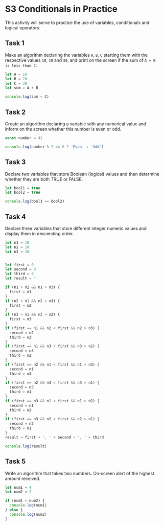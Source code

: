 # S3 Conditionals in Practice

This activity will serve to practice the use of variables, conditionals and logical operators.

## Task 1

Make an algorithm declaring the variables `A`, `B`, `C` starting them with the respective values `10`, `20` and `30`, and print on the screen if the sum of `A + B is less than C`.


```js
let A = 10
let B = 20
let C = 30
let sum = A + B

console.log(sum < C)
```

## Task 2

Create an algorithm declaring a variable with any numerical value and inform on the screen whether this number is even or odd.

```js
const number = 42

console.log(number % 2 == 0 ? 'Even' : 'Odd')
```

## Task 3

Declare two variables that store Boolean (logical) values and then determine whether they are both TRUE or FALSE.

```js
let bool1 = true
let bool2 = true

console.log(bool1 == bool2)
```

## Task 4

Declare three variables that store different integer numeric values and display them in descending order.

```js
let n1 = 10
let n2 = 20
let n3 = 30


let first = 0
let second = 0
let third = 0
let result = ''

if (n1 > n2 && n1 > n3) {
  first = n1
}
if (n2 > n1 && n2 > n3) {
  first = n2
}
if (n3 > n1 && n3 > n2) {
  first = n3
}
if (first == n1 && n2 < first && n2 > n3) {
  second = n2
  third = n3
}
if (first == n1 && n3 < first && n3 > n2) {
  second = n3
  third = n2
}
if (first == n2 && n1 < first && n1 > n3) {
  second = n1
  third = n3
}
if (first == n2 && n3 < first && n3 > n1) {
  second = n3
  third = n1
}
if (first == n3 && n1 < first && n1 > n2) {
  second = n1
  third = n2
}
if (first == n3 && n2 < first && n2 > n1) {
  second = n2
  third = n1
}
result = first + ', ' + second + ', ' + third

console.log(result)
```

## Task 5

Write an algorithm that takes two numbers. 
⁠On-screen alert of the highest amount received.

```js
let num1 = 4
let num2 = 2

if (num1 > num2) {
  console.log(num1)
} else {
  console.log(num2)
}
```
